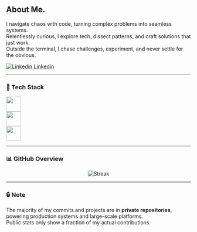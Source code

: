 ## About Me.

I navigate chaos with code, turning complex problems into seamless systems.  
Relentlessly curious, I explore tech, dissect patterns, and craft solutions that just work.  
Outside the terminal, I chase challenges, experiment, and never settle for the obvious.

[![Linkedin](https://i.sstatic.net/gVE0j.png) Linkedin](https://www.linkedin.com/in/diogo-paiva-pereira/)

---

### 🔧 Tech Stack
<div>
  <img src="https://skillicons.dev/icons?i=python,php,laravel,js,jquery,react,html,css,nodejs,java,c" height="40" />
  <br/>
  <img src="https://skillicons.dev/icons?i=aws,postgres,mysql,docker,regex,arch,debian,linux" height="40" />
  <br/>
  <img src="https://skillicons.dev/icons?i=androidstudio,apple" height="40" />
</div>

---

### 📊 GitHub Overview
<div align="center">
  
![Streak](https://streak-stats.demolab.com?user=dppereira&theme=tokyonight&hide_border=true&short_numbers=true&starting_year=2024&exclude_days=Sun,Sat)

</div>

---

### 🔒 Note
The majority of my commits and projects are in **private repositories**, powering production systems and large-scale platforms.  
Public stats only show a fraction of my actual contributions.

